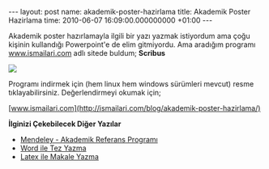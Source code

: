 --- layout: post name: akademik-poster-hazirlama title: Akademik Poster Hazirlama time: 2010-06-07 16:09:00.000000000 +01:00 ---

Akademik poster hazırlamayla ilgili bir yazı yazmak istiyordum ama çoğu kişinin kullandığı Powerpoint'e de elim gitmiyordu. Ama aradığım programı www.ismailari.com adlı sitede buldum; **Scribus**

[![](http://www.linux-events.de/LinuxPark_2006/OpenBooth/Scribus.jpg)](http://www.scribus.net/)

Programı indirmek için (hem linux hem windows sürümleri mevcut) resme tıklayabilirsiniz. Değerlendirmeyi okumak için;[](javascript:void(0))

[www.ismailari.com](http://ismailari.com/blog/akademik-poster-hazirlama/)

**İlginizi Çekebilecek Diğer Yazılar**

-   [Mendeley - Akademik Referans Programı](http://asuyatuyolar.blogspot.com/2009/12/mendeley-akademik-pdf-ve-referans.html)
-   [Word ile Tez Yazma](http://asuyatuyolar.blogspot.com/2010/09/microsoft-word-ile-tez-yazma.html)
-   [Latex ile Makale Yazma](http://asuyatuyolar.blogspot.com/2011/04/latexle-makale-yazma.html)


